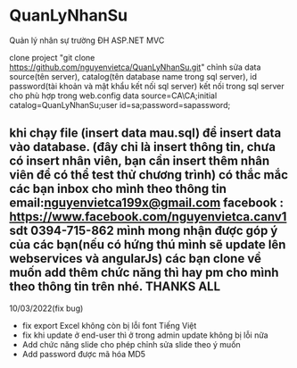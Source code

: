 # QuanLyNhanSu
Quản lý nhân sự trường ĐH ASP.NET MVC


clone project "git clone https://github.com/nguyenvietca/QuanLyNhanSu.git"
 chỉnh sửa data source(tên server), catalog(tên database name trong sql server),
 id password(tài khoản và mật khẩu kết nối sql server) kết nối trong sql server cho phù hợp trong web.config
 data source=CA\CA;initial catalog=QuanLyNhanSu;user id=sa;password=sapassword;
 
 khi chạy file (insert data mau.sql) để insert data vào database. (đây chỉ là insert thông tin, chưa có insert nhân viên, bạn cần insert thêm nhân viên để có thể test thử chương trình)
 có thắc mắc các bạn inbox cho mình theo thông tin
 email:nguyenvietca199x@gmail.com
facebook : https://www.facebook.com/nguyenvietca.canv1
sdt 0394-715-862
mình mong nhận được góp ý của các bạn(nếu có hứng thú mình sẽ update lên webservices và angularJs)
các bạn clone về muốn add thêm chức năng thì hay pm cho mình theo thông tin trên nhé.
THANKS ALL
-----------------------------------------------
10/03/2022(fix bug)
- fix export Excel không còn bị lỗi font Tiếng Việt
- fix khi update ở end-user thì ở trong admin update không bị lỗi nữa
- Add chức năng slide cho phép chỉnh sửa slide theo ý muốn
- Add password được mã hóa MD5

 
 
 
